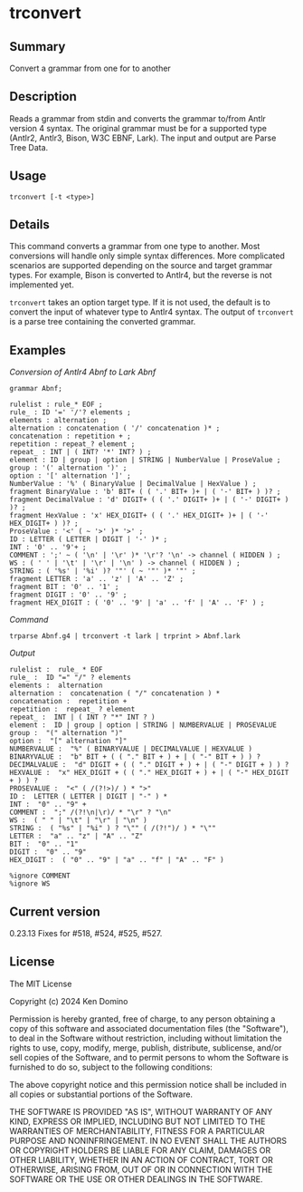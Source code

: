 # trconvert

## Summary

Convert a grammar from one for to another

## Description

Reads a grammar from stdin and converts the grammar to/from Antlr version 4
syntax. The original grammar must be for a supported type (Antlr2, Antlr3,
Bison, W3C EBNF, Lark). The input and output are Parse Tree Data.

## Usage

    trconvert [-t <type>]

## Details

This command converts a grammar from one type to another. Most
conversions will handle only simple syntax differences. More complicated
scenarios are supported depending on the source and target grammar types.
For example, Bison is converted to Antlr4, but the reverse is not
implemented yet.

`trconvert` takes an option target type. If it is not used, the default
is to convert the input of whatever type to Antlr4 syntax. The output
of `trconvert` is a parse tree containing the converted grammar.

## Examples

_Conversion of Antlr4 Abnf to Lark Abnf_

    grammar Abnf;

    rulelist : rule_* EOF ;
    rule_ : ID '=' '/'? elements ;
    elements : alternation ;
    alternation : concatenation ( '/' concatenation )* ;
    concatenation : repetition + ;
    repetition : repeat_? element ;
    repeat_ : INT | ( INT? '*' INT? ) ;
    element : ID | group | option | STRING | NumberValue | ProseValue ;
    group : '(' alternation ')' ;
    option : '[' alternation ']' ;
    NumberValue : '%' ( BinaryValue | DecimalValue | HexValue ) ;
    fragment BinaryValue : 'b' BIT+ ( ( '.' BIT+ )+ | ( '-' BIT+ ) )? ;
    fragment DecimalValue : 'd' DIGIT+ ( ( '.' DIGIT+ )+ | ( '-' DIGIT+ ) )? ;
    fragment HexValue : 'x' HEX_DIGIT+ ( ( '.' HEX_DIGIT+ )+ | ( '-' HEX_DIGIT+ ) )? ;
    ProseValue : '<' ( ~ '>' )* '>' ;
    ID : LETTER ( LETTER | DIGIT | '-' )* ;
    INT : '0' .. '9'+ ;
    COMMENT : ';' ~ ( '\n' | '\r' )* '\r'? '\n' -> channel ( HIDDEN ) ;
    WS : ( ' ' | '\t' | '\r' | '\n' ) -> channel ( HIDDEN ) ;
    STRING : ( '%s' | '%i' )? '"' ( ~ '"' )* '"' ;
    fragment LETTER : 'a' .. 'z' | 'A' .. 'Z' ;
    fragment BIT : '0' .. '1' ;
    fragment DIGIT : '0' .. '9' ;
    fragment HEX_DIGIT : ( '0' .. '9' | 'a' .. 'f' | 'A' .. 'F' ) ;

_Command_

    trparse Abnf.g4 | trconvert -t lark | trprint > Abnf.lark

_Output_

    rulelist :  rule_ * EOF 
    rule_ :  ID "=" "/" ? elements 
    elements :  alternation 
    alternation :  concatenation ( "/" concatenation ) * 
    concatenation :  repetition + 
    repetition :  repeat_ ? element 
    repeat_ :  INT | ( INT ? "*" INT ? ) 
    element :  ID | group | option | STRING | NUMBERVALUE | PROSEVALUE 
    group :  "(" alternation ")" 
    option :  "[" alternation "]" 
    NUMBERVALUE :  "%" ( BINARYVALUE | DECIMALVALUE | HEXVALUE ) 
    BINARYVALUE :  "b" BIT + ( ( "." BIT + ) + | ( "-" BIT + ) ) ? 
    DECIMALVALUE :  "d" DIGIT + ( ( "." DIGIT + ) + | ( "-" DIGIT + ) ) ? 
    HEXVALUE :  "x" HEX_DIGIT + ( ( "." HEX_DIGIT + ) + | ( "-" HEX_DIGIT + ) ) ? 
    PROSEVALUE :  "<" ( /(?!>)/ ) * ">" 
    ID :  LETTER ( LETTER | DIGIT | "-" ) * 
    INT :  "0" .. "9" + 
    COMMENT :  ";" /(?!\n|\r)/ * "\r" ? "\n" 
    WS :  ( " " | "\t" | "\r" | "\n" ) 
    STRING :  ( "%s" | "%i" ) ? "\"" ( /(?!")/ ) * "\"" 
    LETTER :  "a" .. "z" | "A" .. "Z" 
    BIT :  "0" .. "1" 
    DIGIT :  "0" .. "9" 
    HEX_DIGIT :  ( "0" .. "9" | "a" .. "f" | "A" .. "F" ) 

    %ignore COMMENT
    %ignore WS

## Current version

0.23.13 Fixes for #518, #524, #525, #527.

## License

The MIT License

Copyright (c) 2024 Ken Domino

Permission is hereby granted, free of charge, 
to any person obtaining a copy of this software and 
associated documentation files (the "Software"), to 
deal in the Software without restriction, including 
without limitation the rights to use, copy, modify, 
merge, publish, distribute, sublicense, and/or sell 
copies of the Software, and to permit persons to whom 
the Software is furnished to do so, 
subject to the following conditions:

The above copyright notice and this permission notice 
shall be included in all copies or substantial portions of the Software.

THE SOFTWARE IS PROVIDED "AS IS", WITHOUT WARRANTY OF ANY KIND, 
EXPRESS OR IMPLIED, INCLUDING BUT NOT LIMITED TO THE WARRANTIES 
OF MERCHANTABILITY, FITNESS FOR A PARTICULAR PURPOSE AND NONINFRINGEMENT. 
IN NO EVENT SHALL THE AUTHORS OR COPYRIGHT HOLDERS BE LIABLE FOR 
ANY CLAIM, DAMAGES OR OTHER LIABILITY, WHETHER IN AN ACTION OF CONTRACT, 
TORT OR OTHERWISE, ARISING FROM, OUT OF OR IN CONNECTION WITH THE 
SOFTWARE OR THE USE OR OTHER DEALINGS IN THE SOFTWARE.
